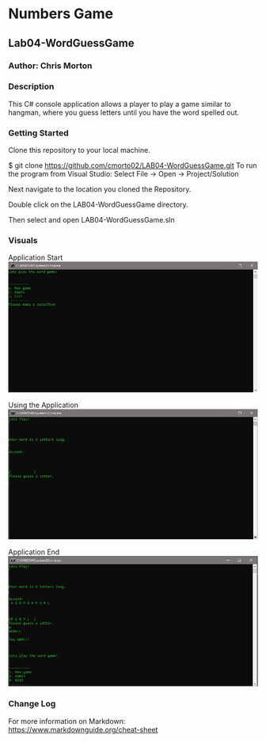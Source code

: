 # Numbers Game 

## Lab04-WordGuessGame

### Author: Chris Morton

### Description

This C# console application allows a player to play a game similar to hangman, where you guess letters until you have the word spelled out.


### Getting Started

Clone this repository to your local machine.

$ git clone https://github.com/cmorto02/LAB04-WordGuessGame.git
To run the program from Visual Studio:
Select File -> Open -> Project/Solution

Next navigate to the location you cloned the Repository.

Double click on the LAB04-WordGuessGame directory.

Then select and open LAB04-WordGuessGame.sln

### Visuals

Application Start
![alt text](https://github.com/cmorto02/LAB03-WordGuessGame/blob/master/LAB03-WordGuessGame/images/wordgame%20start.JPG)

Using the Application
![alt text](https://github.com/cmorto02/LAB03-WordGuessGame/blob/master/LAB03-WordGuessGame/images/wordgame%20during.JPG)

Application End
![alt text](https://github.com/cmorto02/LAB03-WordGuessGame/blob/master/LAB03-WordGuessGame/images/wordgame%20complete.JPG)

### Change Log


For more information on Markdown: https://www.markdownguide.org/cheat-sheet
